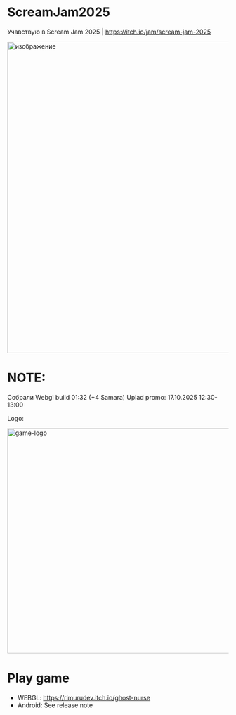 # ScreamJam2025
Учавствую в Scream Jam 2025 | https://itch.io/jam/scream-jam-2025


<img width="1440" height="708" alt="изображение" src="https://github.com/user-attachments/assets/a41969d3-e31c-407e-abbc-2b98415890c3" />


# NOTE:
Собрали Webgl build 01:32 (+4 Samara)
Uplad promo: 17.10.2025 12:30-13:00

Logo:

<img width="512" height="512" alt="game-logo" src="https://github.com/user-attachments/assets/4fa97611-1f42-4f6c-9301-aca60d24fcc9" />


# Play game
- WEBGL: https://rimurudev.itch.io/ghost-nurse
- Android: See release note
